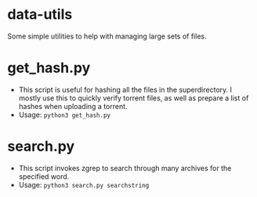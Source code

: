 # data-utils
Some simple utilities to help with managing large sets of files.

# get_hash.py
- This script is useful for hashing all the files in the superdirectory. I mostly use this to quickly verify torrent files, as well as prepare a list of hashes when uploading a torrent.
- Usage: ``python3 get_hash.py``

# search.py
- This script invokes zgrep to search through many archives for the specified word.
- Usage: ``python3 search.py searchstring``
